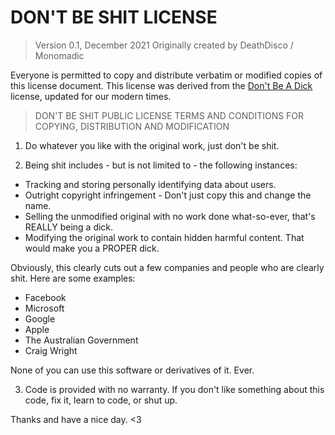 # DON'T BE SHIT LICENSE

> Version 0.1, December 2021
> Originally created by DeathDisco / Monomadic

Everyone is permitted to copy and distribute verbatim or modified
copies of this license document. This license was derived from the
[Don't Be A Dick](http://dbad-license.org/) license, updated for
our modern times.

> DON'T BE SHIT PUBLIC LICENSE
> TERMS AND CONDITIONS FOR COPYING, DISTRIBUTION AND MODIFICATION

1. Do whatever you like with the original work, just don't be shit.

2. Being shit includes - but is not limited to - the following instances:

- Tracking and storing personally identifying data about users.
- Outright copyright infringement - Don't just copy this and change the name.
- Selling the unmodified original with no work done what-so-ever, that's REALLY being a dick.
- Modifying the original work to contain hidden harmful content. That would make you a PROPER dick.

Obviously, this clearly cuts out a few companies and people who are clearly shit. Here are some examples:

- Facebook
- Microsoft
- Google
- Apple
- The Australian Government
- Craig Wright

None of you can use this software or derivatives of it. Ever.

3. Code is provided with no warranty. If you don't like something about this code, fix it, learn to code, or shut up.

Thanks and have a nice day. <3
